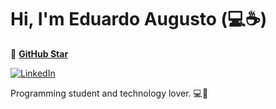 # Hi, I'm Eduardo Augusto (💻☕)

📢 **[GitHub Star](https://stars.github.com/nominate)**

 [![LinkedIn](https://img.shields.io/badge/LinkedIn-%230077B5.svg?&style=flat-square&logo=linkedin&logoColor=white)](https://www.linkedin.com/in/eduardo-augusto-41436b233/) 


Programming student and technology lover. 💻💖
<!--
**eduardoaoc/eduardoaoc** is a ✨ _special_ ✨ repository because its `README.md` (this file) appears on your GitHub profile.

Here are some ideas to get you started:

- 🔭 I’m currently working on ...
- 🌱 I’m currently learning ...
- 👯 I’m looking to collaborate on ...
- 🤔 I’m looking for help with ...
- 💬 Ask me about ...
- 📫 How to reach me: ...
- 😄 Pronouns: ...
- ⚡ Fun fact: ...
-->

